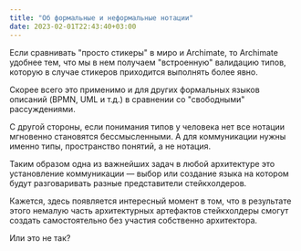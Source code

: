 ```yaml
---
title: "Об формальные и неформальные нотации"
date: 2023-02-01T22:43:40+03:00
---
```

Если сравнивать "просто стикеры" в миро и Archimate, то Archimate удобнее тем, что мы в нем получаем "встроенную" валидацию типов, которую в случае стикеров приходится выполнять более явно.
 
Скорее всего это применимо и для других формальных языков описаний (BPMN, UML и т.д.) в сравнении со "свободными" рассуждениями.

С другой стороны, если понимания типов у человека нет все нотации мгновенно становятся бессмысленными.
А для коммуникации нужны именно типы, пространство понятий, а не нотация.

Таким образом одна из важнейших задач в любой архитектуре это установление коммуникации — выбор или создание языка на котором будут разговаривать разные представители стейкхолдеров.

Кажется, здесь появляется интересный момент в том, что в результате этого немалую часть архитектурных артефактов стейкхолдеры смогут создать самостоятельно без участия собственно архитектора.

Или это не так?
